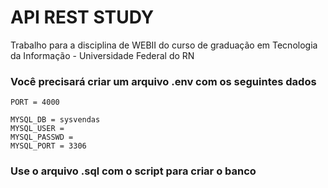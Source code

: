 # API REST STUDY

Trabalho para a disciplina de WEBII do curso de graduação em Tecnologia da Informação - Universidade Federal do RN


### Você precisará criar um arquivo .env com os seguintes dados
```
PORT = 4000

MYSQL_DB = sysvendas
MYSQL_USER = 
MYSQL_PASSWD =
MYSQL_PORT = 3306
```
### Use o arquivo .sql com o script para criar o banco


